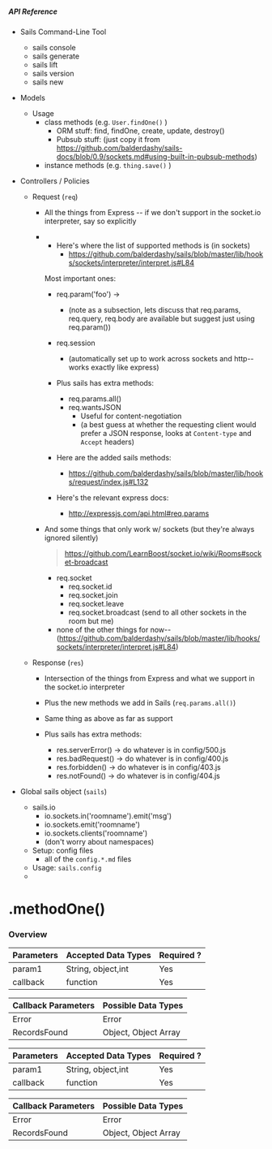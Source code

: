 ##### API Reference

+ Sails Command-Line Tool
  + sails console
  + sails generate
  + sails lift
  + sails version
  + sails new

+ Models
  + Usage
    + class methods (e.g. `User.findOne()` )
      + ORM stuff: find, findOne, create, update, destroy()
      + Pubsub stuff: (just copy it from https://github.com/balderdashy/sails-docs/blob/0.9/sockets.md#using-built-in-pubsub-methods)
    + instance methods (e.g. `thing.save()` )

+ Controllers / Policies
  + Request (`req`)
    + All the things from Express -- if we don't support in the socket.io interpreter, say so explicitly
    + + Here's where the list of supported methods is (in sockets)
        + https://github.com/balderdashy/sails/blob/master/lib/hooks/sockets/interpreter/interpret.js#L84

      Most important ones:
      + req.param('foo') -> 
        +  (note as a subsection, lets discuss that req.params, req.query, req.body are available but suggest just using req.param())
      + req.session
        + (automatically set up to work across sockets and http-- works exactly like express)

      + Plus sails has extra methods:
        + req.params.all()
        + req.wantsJSON
          + Useful for content-negotiation
          + (a best guess at whether the requesting client would prefer a JSON response, looks at `Content-type` and `Accept` headers)
      
      + Here are the added sails methods:
        + https://github.com/balderdashy/sails/blob/master/lib/hooks/request/index.js#L132
  
      + Here's the relevant express docs:
        + http://expressjs.com/api.html#req.params
      
    + And some things that only work w/ sockets (but they're always ignored silently)
      > https://github.com/LearnBoost/socket.io/wiki/Rooms#socket-broadcast
      + req.socket
        + req.socket.id
        + req.socket.join
        + req.socket.leave
        + req.socket.broadcast (send to all other sockets in the room but me)
      + none of the other things for now-- (https://github.com/balderdashy/sails/blob/master/lib/hooks/sockets/interpreter/interpret.js#L84)
      
  + Response (`res`)
    + Intersection of the things from Express and what we support in the socket.io interpreter
    + Plus the new methods we add in Sails (`req.params.all()`)
    + Same thing as above as far as support

    + Plus sails has extra methods:
      + res.serverError()   -> do whatever is in config/500.js
      + res.badRequest()    -> do whatever is in config/400.js
      + res.forbidden()     -> do whatever is in config/403.js
      + res.notFound()      -> do whatever is in config/404.js
     

+ Global sails object (`sails`)
  + sails.io
    + io.sockets.in('roomname').emit('msg')
    + io.sockets.emit('roomname')
    + io.sockets.clients('roomname')
    + (don't worry about namespaces)
  + Setup: config files
    + all of the `config.*.md` files
  + Usage: `sails.config`
  + 
  

# .methodOne()

### Overview

|    Parameters       | Accepted Data Types | Required ? |
|---------------------|---------------------|------------|
|     param1          | String, object,int  | Yes		     |
|     callback        | function            | Yes        |

| Callback Parameters | Possible Data Types |
|---------------------|---------------------|
|      Error          |     Error           |
|  RecordsFound       | Object, Object Array|





|    Parameters       | Accepted Data Types | Required ? |  
|---------------------|---------------------|------------|  
|     param1          | String, object,int  | Yes		     |  
|     callback        | function            | Yes        |  

| Callback Parameters | Possible Data Types |
|---------------------|---------------------|
|      Error          |     Error           |
|  RecordsFound       | Object, Object Array|
